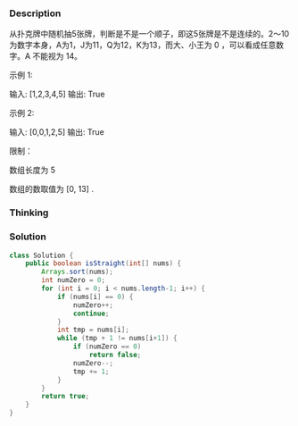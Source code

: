 ### Description

从扑克牌中随机抽5张牌，判断是不是一个顺子，即这5张牌是不是连续的。2～10为数字本身，A为1，J为11，Q为12，K为13，而大、小王为 0 ，可以看成任意数字。A 不能视为 14。

 

示例 1:

输入: [1,2,3,4,5]
输出: True


示例 2:

输入: [0,0,1,2,5]
输出: True


限制：

数组长度为 5 

数组的数取值为 [0, 13] .

### Thinking



### Solution
```java
class Solution {
    public boolean isStraight(int[] nums) {
        Arrays.sort(nums);
        int numZero = 0;
        for (int i = 0; i < nums.length-1; i++) {
            if (nums[i] == 0) {
                numZero++;
                continue;
            }
            int tmp = nums[i];
            while (tmp + 1 != nums[i+1]) {
                if (numZero == 0)
                    return false;
                numZero--;
                tmp += 1;
            }
        }
        return true;
    }
}
```